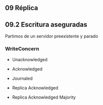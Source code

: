 ## 09 Réplica

## 09.2 Escritura aseguradas

Partimos de un servidor preexistente y parado

### WriteConcern

- Unacknowledged

- Acknowledged

- Journaled

- Replica Acknowledged

- Replica Acknowledged Majority


```javascript


```
